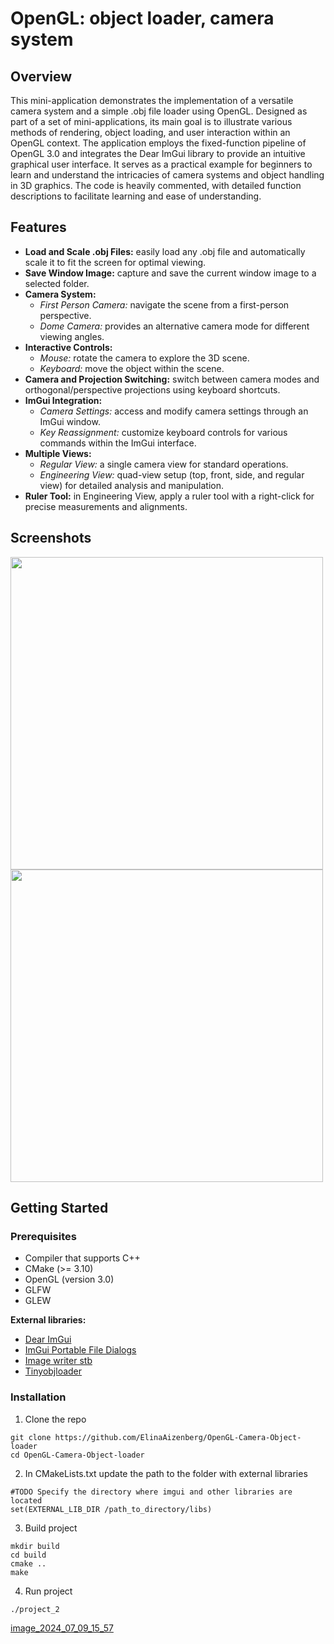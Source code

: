 # OpenGL: object loader, camera system
## Overview
This mini-application demonstrates the implementation of a versatile camera system and a simple .obj file loader using OpenGL. Designed as part of a set of mini-applications, its main goal is to illustrate various methods of rendering, object loading, and user interaction within an OpenGL context. The application employs the fixed-function pipeline of OpenGL 3.0 and integrates the Dear ImGui library to provide an intuitive graphical user interface.
It serves as a practical example for beginners to learn and understand the intricacies of camera systems and object handling in 3D graphics. The code is heavily commented, with detailed function descriptions to facilitate learning and ease of understanding.

## Features
- **Load and Scale .obj Files:** easily load any .obj file and automatically scale it to fit the screen for optimal viewing.
- **Save Window Image:** capture and save the current window image to a selected folder.
- **Camera System:**
  - *First Person Camera:* navigate the scene from a first-person perspective.
  - *Dome Camera:* provides an alternative camera mode for different viewing angles.
- **Interactive Controls:**
  - *Mouse:* rotate the camera to explore the 3D scene.
  - *Keyboard:* move the object within the scene.
- **Camera and Projection Switching:** switch between camera modes and orthogonal/perspective projections using keyboard shortcuts.
- **ImGui Integration:**
  - *Camera Settings:* access and modify camera settings through an ImGui window.
  - *Key Reassignment:* customize keyboard controls for various commands within the ImGui interface.
- **Multiple Views:**
  - *Regular View:* a single camera view for standard operations.
  - *Engineering View:* quad-view setup (top, front, side, and regular view) for detailed analysis and manipulation.
- **Ruler Tool:** in Engineering View, apply a ruler tool with a right-click for precise measurements and alignments.

## Screenshots
<img src="https://github.com/user-attachments/assets/889a11ad-2051-49b2-9572-e9881aad1657" width="500">

<img src="https://github.com/user-attachments/assets/89436452-ce39-4269-811c-a98ccaf209fd" width="500">


## Getting Started
### Prerequisites
- Compiler that supports C++
- CMake (>= 3.10)
- OpenGL (version 3.0)
- GLFW
- GLEW

**External libraries:**
- [Dear ImGui](https://github.com/ocornut/imgui)
- [ImGui Portable File Dialogs](https://github.com/samhocevar/portable-file-dialogs)
- [Image writer stb](https://github.com/nothings/stb/blob/master/stb_image_write.h)
- [Tinyobjloader](https://github.com/tinyobjloader/tinyobjloader)

### Installation
1. Clone the repo
```
git clone https://github.com/ElinaAizenberg/OpenGL-Camera-Object-loader
cd OpenGL-Camera-Object-loader
```

2. In CMakeLists.txt update the path to the folder with external libraries
```
#TODO Specify the directory where imgui and other libraries are located
set(EXTERNAL_LIB_DIR /path_to_directory/libs)
```

3. Build project
```
mkdir build
cd build
cmake ..
make
```

4. Run project
```
./project_2
```



[image_2024_07_09_15_57](https://github.com/ElinaAizenberg/opengl_project_2/assets/77394738/0dbfd802-b2e0-4525-93e3-15e20852816c)
